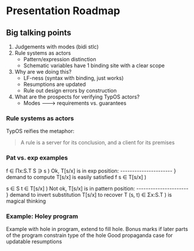 # Presentation Roadmap

## Big talking points

1. Judgements with modes (bidi stlc)
2. Rule systems as actors
   + Pattern/expression distinction
   + Schematic variables have 1 binding site with a clear scope
3. Why are we doing this?
   + LF-ness (syntax with binding, just works)
   + Resumptions are updated
   + Rule out design errors by construction
4. What are the prospects for verifying TypOS actors?
   + Modes ---> requirements vs. guarantees

### Rule systems as actors

TypOS reifies the metaphor:

> A rule is a server for its conclusion,
> and a client for its premises

### Pat vs. exp examples

 f ∈ Πx:S.T     S ∋ s  ) Ok, T[s/x] is in exp position:
---------------------- } demand to compute T[s/x] is easily satisfied
    f s ∈ T[s/x]       )

 s ∈ S     t ∈ T[s/x]  ) Not ok, T[s/x] is in pattern position:
---------------------- } demand to invert substitution T[s/x] to recover T
   (s, t) ∈ Σx:S.T     ) is magical thinking

### Example: Holey program

Example with hole in program, extend to fill hole.
Bonus marks if later parts of the program constrain type of the hole
Good propaganda case for updatable resumptions
